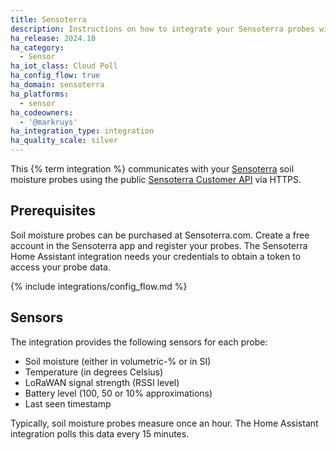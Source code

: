 ```yaml
---
title: Sensoterra
description: Instructions on how to integrate your Sensoterra probes with Home Assistant.
ha_release: 2024.10
ha_category:
  - Sensor
ha_iot_class: Cloud Poll
ha_config_flow: true
ha_domain: sensoterra
ha_platforms:
  - sensor
ha_codeowners:
  - '@markruys'
ha_integration_type: integration
ha_quality_scale: silver
---
```


This {% term integration %} communicates with your [Sensoterra](https://sensoterra.com) soil moisture probes using the public [Sensoterra Customer API](https://monitor.sensoterra.com/api/v3/) via HTTPS.

## Prerequisites

Soil moisture probes can be purchased at Sensoterra.com. Create a free account in the Sensoterra app and register your probes. The Sensoterra Home Assistant integration needs your credentials to obtain a token to access your probe data.

{% include integrations/config_flow.md %}

## Sensors

The integration provides the following sensors for each probe:

- Soil moisture (either in volumetric-% or in SI)
- Temperature (in degrees Celsius)
- LoRaWAN signal strength (RSSI level)
- Battery level (100, 50 or 10% approximations)
- Last seen timestamp

Typically, soil moisture probes measure once an hour. The Home Assistant integration polls this data every 15 minutes.
